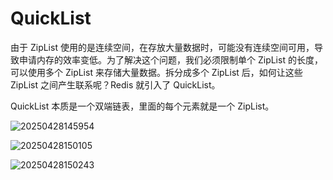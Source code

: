# QuickList

由于 ZipList 使用的是连续空间，在存放大量数据时，可能没有连续空间可用，导致申请内存的效率变低。为了解决这个问题，我们必须限制单个 ZipList 的长度，可以使用多个 ZipList 来存储大量数据。拆分成多个 ZipList 后，如何让这些 ZipList 之间产生联系呢？Redis 就引入了 QuickList。

QuickList 本质是一个双端链表，里面的每个元素就是一个 ZipList。

![20250428145954](https://djfmdresources.oss-cn-hangzhou.aliyuncs.com/athena/2025-04-28/20250428145954.png)

![20250428150105](https://djfmdresources.oss-cn-hangzhou.aliyuncs.com/athena/2025-04-28/20250428150105.png)

![20250428150243](https://djfmdresources.oss-cn-hangzhou.aliyuncs.com/athena/2025-04-28/20250428150243.png)

